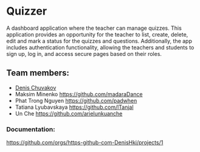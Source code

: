 # Quizzer
A dashboard application where the teacher can manage quizzes. 
This application provides an opportunity for the teacher to list, create, delete, edit and mark 
a status for the quizzes and questions.  Additionally, the app includes authentication functionality, 
allowing the teachers and students to sign up, log in, and access secure pages based on their roles.

## Team members:
- [Denis Chuvakov](https://github.com/DenisHki "Github page")
- Maksim Minenko       <https://github.com/madaraDance>
- Phat Trong Nguyen    <https://github.com/padwhen>
- Tatiana Lyubavskaya  <https://github.com/lTanjal>
- Un Che               <https://github.com/arielunkuanche>

### Documentation:
<https://github.com/orgs/https-github-com-DenisHki/projects/1>



